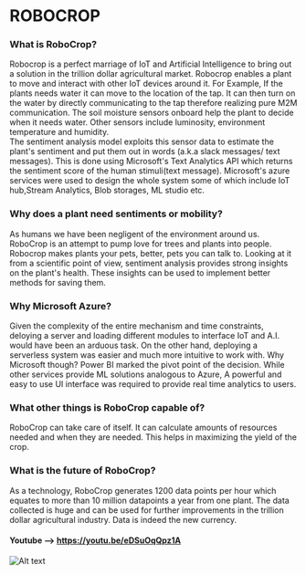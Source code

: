 # ROBOCROP
### What is RoboCrop?  
  Robocrop is a perfect marriage of IoT and Artificial Intelligence to bring out a solution in the trillion dollar agricultural market. Robocrop enables a plant to move and interact with other IoT devices around it. For Example, If the plants needs water it can move to the location of the tap. It can then turn on the water by directly communicating to the tap therefore realizing pure M2M communication. The soil moisture sensors onboard help the plant to decide when it needs water. Other sensors include luminosity, environment temperature and humidity.   
  The sentiment analysis model exploits this sensor data to estimate the plant's sentiment and put them out in words (a.k.a slack messages/ text messages). This is done using Microsoft's Text Analytics API which returns the sentiment score of the human stimuli(text message). Microsoft's azure services were used to design the whole system some of which include IoT hub,Stream Analytics, Blob storages, ML studio etc.
  
### Why does a plant need sentiments or mobility?  
  As humans we have been negligent of the environment around us. RoboCrop is an attempt to pump love for trees and plants into people. Robocrop makes plants your pets, better, pets you can talk to. Looking at it from a scientific point of view, sentiment analysis provides strong insights on the plant's health. These insights can be used to implement better methods for saving them.

### Why Microsoft Azure?  
 Given the complexity of the entire mechanism and time constraints, deloying a server and loading different modules to interface IoT and A.I. would have been an arduous task. On the other hand, deploying a serverless system was easier and much more intuitive to work with. Why Microsoft though? Power BI marked the pivot point of the decision. While other services provide ML solutions analogous to Azure, A powerful and easy to use UI interface was required to provide real time analytics to users.
 
### What other things is RoboCrop capable of?  
 RoboCrop can take care of itself. It can calculate amounts of resources needed and when they are needed. This helps in maximizing the yield of the crop.

### What is the future of RoboCrop?
 As a technology, RoboCrop generates 1200 data points per hour which equates to more than 10 million datapoints a year from one plant. The data collected is huge and can be used for further improvements in the trillion dollar agricultural industry. Data is indeed the new currency.

#### Youtube --> https://youtu.be/eDSuOqQpz1A 
![Alt text](https://image-store.slidesharecdn.com/d1079a31-ba38-4938-9127-a3103265b4d3-original.jpeg)
